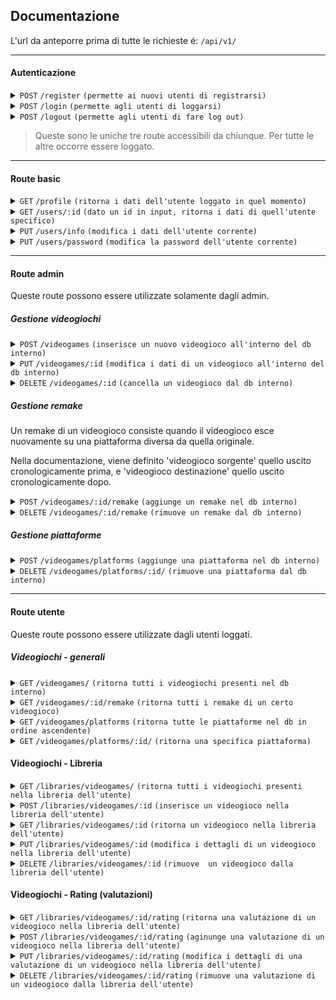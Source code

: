 ## Documentazione

L'url da anteporre prima di tutte le richieste é: `/api/v1/`

----------------------------------
#### Autenticazione
<details>
 <summary><code>POST</code> <code>/register</code> <code>(permette ai nuovi utenti di registrarsi)</code></summary>

##### Parametri (body)

> | nome      | tipo    | obbligatorio             | descrizione           |
> | -----------|---------|--------------------------|-----------------------| 
> | email     | email   | si                       | Email dell'utente     |
> | password  | stringa | si |  Password dell'utente |
> | password_confirm | stringa | si |  Deve essere uguale al campo password |
> | nickname      | stringa | no |  Come l'utente preferisce essere chiamato |
> | propic      | stringa | no |  Il percorso dove l'utente ha uploadato l'immagine |
> | bio      | testo | no |  Breve descrizione dell'utente |

##### Codici di risposta

> | nome      | messaggio           |
> | --------- | ------- |
> | 200       | success             |
> | 400 | password's do not match |
> | 400 | errori specifici sull'input |

</details>

<details>
 <summary><code>POST</code> <code>/login</code> <code>(permette agli utenti di loggarsi)</code></summary>

##### Parametri (body)

> | nome      | tipo    | obbligatorio             | descrizione           |
> |---------|--------------------------|-----------------------| --- |
> | email      | email   | si                       | Email dell'utente     |
> | password      | stringa | si |  Password dell'utente |


##### Codici di risposta

> | nome      | messaggio           |
> | --------- | ------- |
> | 200       | success             |
> | 400       | invalid credentials |
> | 404       | invalid credentials |

</details>

<details>
 <summary><code>POST</code> <code>/logout</code> <code>(permette agli utenti di fare log out)</code></summary>

##### Parametri (body)

> | nome      | tipo    | obbligatorio             | descrizione           |
> |---------|--------------------------|-----------------------| ----------------------------------------------------------|
> | nessuno | - | - | - |


##### Codici di risposta

> | nome      | messaggio           |
> | --------- | ------- |
> | 200       | success             |

</details>

> Queste sono le uniche tre route accessibili da chiunque. Per tutte le altre occorre essere loggato.

------------------------------------------------------------------------------------------
#### Route basic

<details>
 <summary><code>GET</code> <code>/profile</code> <code>(ritorna i dati dell'utente loggato in quel momento)</code></summary>

##### Parametri (body)

> | nome      | tipo    | obbligatorio             | descrizione           |
> | -----------|---------|--------------------------|----------------------- |
> | nessuno | - | - | - |

##### Codici di risposta

> | nome      | messaggio                                                                                           |
> |-----------------------------------------------------------------------------------------------------| ------- |
> | 200       | json contenente i seguenti campi: id, email, nickname, propic, bio, ruoli che ha quel particolare utente |

</details>

<details>
 <summary><code>GET</code> <code>/users/:id</code> <code>(dato un id in input, ritorna i dati di quell'utente specifico)</code></summary>
    Il funzionamento é identico a `/profile`
</details>

<details>
 <summary><code>PUT</code> <code>/users/info</code> <code>(modifica i dati dell'utente corrente)</code></summary>

##### Parametri (body)

> | nome      | tipo    | obbligatorio             | descrizione           |
> | -----------|---------|--------------------------|-----------------------|
> | email | email | no | nuova email |
> | nickname | stringa | no | nuovo nickname |
> | propic | stringa | no | nuova immagine del profilo |
> | bio | stringa | no | nuova bio |



##### Codici di risposta

> | nome      | messaggio                                                                                                           |
> |---------------------------------------------------------------------------------------------------------------------| ------- |
> | 200       | json contenente i seguenti campi aggiornati: id, email, nickname, propic, bio, ruoli che ha quel particolare utente |

</details>

<details>
 <summary><code>PUT</code> <code>/users/password</code> <code>(modifica la password dell'utente corrente)</code></summary>

##### Parametri (body)

> | nome      | tipo    | obbligatorio             | descrizione           |
> | -----------|---------|--------------------------|-----------------------| 
> | password | stringa | si | nuova password |
> | password_confirm | stringa | si | deve essere uguale al campo 'password' |

##### Codici di risposta

> | nome | messaggio                                                                                                   |
> |------|------------------------------------------------------------------------------------------------------------- |
> | 200  | json contenente i dati dell'utente corrente: id, email, nickname, propic, bio, ruoli che ha quell'utente |
> | 400  | password's do not match |

</details>

------------------------------------------------------------------------------------------
#### Route admin
Queste route possono essere utilizzate solamente dagli admin.

##### Gestione videogiochi

<details>
<summary><code>POST</code> <code>/videogames</code> <code>(inserisce un nuovo videogioco all'interno del db interno)</code></summary>

##### Parametri (body)

> | nome             | tipo              | obbligatorio             | descrizione           |
> |-------------------| ------------------| -----------|---------| 
> | name             | stringa           | si | nome del videogioco |
> | description                | stringa           | si | descrizione |
> | year             | intero            | si | anno di uscita del videogioco |
> | image | stringa           | no | path immagine della cover del videogioco |

##### Codici di risposta

> | nome | messaggio                                                                                                   |
> |------|------------------------------------------------------------------------------------------------------------- |
> | 400 | error while saving, make sure you didn't already saved this game and try again |
> | 201 | json contenente i dati del nuovo videogioco appena creato: id, name, description, year, image |
</details>

<details>
<summary><code>PUT</code> <code>/videogames/:id</code> <code>(modifica i dati di un videogioco all'interno del db interno)</code></summary>

##### Parametri (URL)
> | nome             | tipo              | obbligatorio             | descrizione           |
> | -- | -- | -- | -- |
> | id | intero | si | identificativo del videogioco che si vuole andare a modificare |

##### Parametri (body)

> | nome             | tipo              | obbligatorio             | descrizione           |
> |-------------------| ------------------| -----------|---------| 
> | name             | stringa           | no | nuovo nome del videogioco |
> | description                | stringa           | no | nuova descrizione |
> | year             | intero            | no | nuovo anno di uscita del videogioco |
> | image | stringa           | no | nuovo path immagine della cover del videogioco |

##### Codici di risposta

> | nome | messaggio                                                                                                   |
> |------|------------------------------------------------------------------------------------------------------------- |
> | 200 | json contenente i dati del nuovo videogioco aggiornati: id, name, description, year, image |
> | 400 | error while saving, make sure you didn't already saved this game and try again |
</details>

<details>
<summary><code>DELETE</code> <code>/videogames/:id</code> <code>(cancella un videogioco dal db interno)</code></summary>

##### Parametri (URL)
> | nome             | tipo              | obbligatorio             | descrizione           |
> | -- | -- | -- | -- |
> | id | intero | si | identificativo del videogioco che si vuole andare a eliminare |

##### Parametri (body)

> | nome             | tipo              | obbligatorio             | descrizione           |
> |-------------------| ------------------| -----------|---------| 
> | nessuno | - | - | - |

##### Codici di risposta
> | nome | messaggio                                                                                                   |
> |------|------------------------------------------------------------------------------------------------------------- |
> | 204 | null |
</details>


##### Gestione remake

Un remake di un videogioco consiste quando il videogioco esce nuovamente su una piattaforma diversa da quella originale.

Nella documentazione, viene definito 'videogioco sorgente' quello uscito cronologicamente prima, e 'videogioco destinazione' quello uscito cronologicamente dopo.

<details>
<summary><code>POST</code> <code>/videogames/:id/remake</code> <code>(aggiunge un remake nel db interno)</code></summary>

##### Parametri (URL)
> | nome             | tipo              | obbligatorio             | descrizione           |
> | -- | -- | -- | -- |
> | id | intero | si | identificativo del videogioco sorgente  |

##### Parametri (body)

> | nome             | tipo              | obbligatorio             | descrizione           |
> |-------------------| ------------------| -----------|---------| 
> | remake | intero | si | identificativo del videogioco destinazione  |

##### Codici di risposta
> | nome | messaggio                                                                                                   |
> |------|------------------------------------------------------------------------------------------------------------- |
> | 201 | null |
> | 404 | original videogame doesn't exist | 
> | 404 | videogame remake doesn't exist | 
</details>

<details>
<summary><code>DELETE</code> <code>/videogames/:id/remake</code> <code>(rimuove un remake dal db interno)</code></summary>

##### Parametri (URL)
> | nome             | tipo              | obbligatorio             | descrizione           |
> | -- | -- | -- | -- |
> | id | intero | si | identificativo del videogioco sorgente  |

##### Parametri (body)

> | nome             | tipo              | obbligatorio             | descrizione           |
> |-------------------| ------------------| -----------|---------| 
> | remake | intero | si | identificativo del videogioco destinazione  |

##### Codici di risposta
> | nome | messaggio                                                                                                   |
> |------|------------------------------------------------------------------------------------------------------------- |
> | 201 | null |
> | 404 | original videogame doesn't exist | 
> | 404 | videogame remake doesn't exist | 
</details>


##### Gestione piattaforme

<details>
<summary><code>POST</code> <code>/videogames/platforms</code> <code>(aggiunge una piattaforma nel db interno)</code></summary>

##### Parametri (URL)
> | nome             | tipo              | obbligatorio             | descrizione           |
> | -- | -- | -- | -- |
> | nessuno | - | - | - |

##### Parametri (body)

> | nome             | tipo              | obbligatorio             | descrizione           |
> |-------------------| ------------------| -----------|---------| 
> | nome             | tipo              | obbligatorio             | descrizione           |
> | name | stringa | si | nome della piattaforma da aggiungere  |
> | codename | stringa | si | nome corto significativo della piattaforma


##### Codici di risposta
> | nome | messaggio                                                                                                   |
> |------|------------------------------------------------------------------------------------------------------------- |
> | 201 | json contenente name e codename di cio che é appena stato inserito |
</details>

<details>
<summary><code>DELETE</code> <code>/videogames/platforms/:id/</code> <code>(rimuove una piattaforma dal db interno)</code></summary>

##### Parametri (URL)
> | nome             | tipo              | obbligatorio             | descrizione           |
> | -- | -- | -- | -- |
> | id | intero | si | identificativo della piattaforma  |

##### Parametri (body)

> | nome             | tipo              | obbligatorio             | descrizione           |
> |-------------------| ------------------| -----------|---------| 
> | nessuno | - | - | - |

##### Codici di risposta
> | nome | messaggio                                                                                                   |
> |------|------------------------------------------------------------------------------------------------------------- |
> | 204 | null |
</details>

------------------------------------------------------------------------------------------
#### Route utente
Queste route possono essere utilizzate dagli utenti loggati.

##### Videogiochi - generali

<details>
<summary><code>GET</code> <code>/videogames/</code> <code>(ritorna tutti i videogiochi presenti nel db interno)</code></summary>

##### Parametri (URL)
> | nome             | tipo              | obbligatorio             | descrizione           |
> | -- | -- | -- | -- |
> | nessuno | - | - | - |

##### Parametri (body)
> | nome             | tipo              | obbligatorio             | descrizione           |
> | -- | -- | -- | -- |
> | nessuno | - | - | - |

##### Codici di risposta
> | nome | messaggio                                                                                                   |
> |------|------------------------------------------------------------------------------------------------------------- |
> | 200 | json contenente 15 videogiochi. La risposta é paginata ed é possibile andare alla pagina successiva semplicemente aggiungendo /?page=xx a fine url.  |

##### Esempi
- localhost:8800/api/v1/videogames/ -> ritorna i primi 15 videogiochi
- localhost:8800/api/v1/videogames/?page=1000 -> ritorna la millesima pagina contenente 15 videogiochi

</details>

<details>
<summary><code>GET</code> <code>/videogames/:id/remake</code> <code>(ritorna tutti i remake di un certo videogioco)</code></summary>

##### Parametri (URL)
> | nome             | tipo              | obbligatorio             | descrizione           |
> | -- | -- | -- | -- |
> | id | intero | si | identificativo del videogioco del quale vogliamo conoscere i remake  |

##### Parametri (body)
> | nome             | tipo              | obbligatorio             | descrizione           |
> | -- | -- | -- | -- |
> | nessuno | - | - | - |

##### Codici di risposta
> | nome | messaggio                                                                                                   |
> |------|------------------------------------------------------------------------------------------------------------- |
> | 200 | json contenente i dati dei videogiochi-remake del videogioco sorgente.  |
</details>

<details>
<summary><code>GET</code> <code>/videogames/platforms</code> <code>(ritorna tutte le piattaforme nel db in ordine ascendente)</code></summary>

##### Parametri (URL)
> | nome             | tipo              | obbligatorio             | descrizione           |
> | -- | -- | -- | -- |
> | nessuno | - | - | - |

##### Parametri (body)
> | nome             | tipo              | obbligatorio             | descrizione           |
> | -- | -- | -- | -- |
> | nessuno | - | - | - |

##### Codici di risposta
> | nome | messaggio                                                                                                   |
> |------|------------------------------------------------------------------------------------------------------------- |
> | 200 | json contenente 15 piattaforme. La risposta é paginata ed é possibile andare alla pagina successiva semplicemente aggiungendo /?page=xx a fine url.  |

##### Esempi
- localhost:8800/api/v1/videogames/platforms/ -> ritorna le prime 15 piattaforme
- localhost:8800/api/v1/videogames/platforms/?page=1000 -> ritorna la millesima pagina contenente 15 piattaforme
</details>

<details>
<summary><code>GET</code> <code>/videogames/platforms/:id/</code> <code>(ritorna una specifica piattaforma)</code></summary>

##### Parametri (URL)
> | nome             | tipo              | obbligatorio             | descrizione           |
> | -- | -- | -- | -- |
> | id | intero | si | identificativo della piattaforma  |

##### Parametri (body)
> | nome             | tipo              | obbligatorio             | descrizione           |
> | -- | -- | -- | -- |
> | nessuno | - | - | - |

##### Codici di risposta
> | nome | messaggio                                                                                                   |
> |------|------------------------------------------------------------------------------------------------------------- |
> | 200 | json contenente i dati di una piattaforma: name e codename.  |
</details>

#### Videogiochi - Libreria

<details>
<summary><code>GET</code> <code>/libraries/videogames/</code> <code>(ritorna tutti i videogiochi presenti nella libreria dell'utente)</code></summary>

##### Parametri (URL)
> | nome             | tipo              | obbligatorio             | descrizione           |
> | -- | -- | -- | -- |
> | nessuno | - | - | - |

##### Parametri (body)
> | nome             | tipo              | obbligatorio             | descrizione           |
> | -- | -- | -- | -- |
> | nessuno | - | - | - |

##### Codici di risposta
> | nome | messaggio                                                                                                   |
> |------|------------------------------------------------------------------------------------------------------------- |
> | 200 | json contenente 15 videogiochi. La risposta é paginata ed é possibile andare alla pagina successiva semplicemente aggiungendo /?page=xx a fine url.  |

##### Esempi
- localhost:8800/api/v1/libraries/videogames/ -> ritorna i primi 15 videogiochi
- localhost:8800/api/v1/libraries/videogames/?page=1000 -> ritorna la millesima pagina contenente 15 videogiochi

</details>

<details>
<summary><code>POST</code> <code>/libraries/videogames/:id</code> <code>(inserisce un videogioco nella libreria dell'utente)</code></summary>

##### Parametri (URL)
> | nome             | tipo              | obbligatorio             | descrizione           |
> | -- | -- | -- | -- |
> | id | intero | si | identificativo del videogioco che si vuole aggiungere dell'utente  |

##### Parametri (body)
> | nome             | tipo              | obbligatorio             | descrizione           |
> | -- | -- | -- | -- |
> | finished | data | no | indica se l'utente ha completato quel gioco o no |
> | hours | intero | no | quante ore ha giocato l'utente |
> | bought | booleano | no | se l'utente ha comprato quel gioco oppure no (default: false) |
> | status | Stato | no | puó assumere i seguenti valori: {Da giocare, Finito, Completato, Abbandonato} (default: 'Da giocare') |
> | platform | intero | si | id della piattaforma sul quale ci ha giocato |

##### Codici di risposta
> | nome | messaggio                                                                                                   |
> |------|------------------------------------------------------------------------------------------------------------- |
> | 201 | json contenente i dati del nuovo videogioco appena creato: created_at (data creazione), updated_at (ultimo aggiornamento), finished, hours, bought, status, videogame, platform |
> | 400 | error while saving, make sure you didn't already saved this game and try again |
> | 400 | dettagli sul cosa c'é di sbagliato (es. campi malformati) |


</details>

<details>
<summary><code>GET</code> <code>/libraries/videogames/:id</code> <code>(ritorna un videogioco nella libreria dell'utente)</code></summary>

##### Parametri (URL)
> | nome             | tipo              | obbligatorio             | descrizione           |
> | -- | -- | -- | -- |
> | id | intero | si | identificativo del videogioco della libreria dell'utente  |

##### Parametri (body)
> | nome             | tipo              | obbligatorio             | descrizione           |
> | -- | -- | -- | -- |
> | nessuno | - | - | - |

##### Codici di risposta
> | nome | messaggio                                                                                                   |
> |------|------------------------------------------------------------------------------------------------------------- |
> | 200 | json contenente i dati del nuovo videogioco appena creato: created_at (data creazione), updated_at (ultimo aggiornamento), finished, hours, bought, status, videogame, platform |

</details>

<details>
<summary><code>PUT</code> <code>/libraries/videogames/:id</code> <code>(modifica i dettagli di un videogioco nella libreria dell'utente)</code></summary>

##### Parametri (URL)
> | nome             | tipo              | obbligatorio             | descrizione           |
> | -- | -- | -- | -- |
> | id | intero | si | identificativo del videogioco della libreria dell'utente  |

##### Parametri (body)
> | nome             | tipo              | obbligatorio             | descrizione           |
> | -- | -- | -- | -- |
> | finished | data | no | indica se l'utente ha completato quel gioco o no |
> | hours | intero | no | quante ore ha giocato l'utente |
> | bought | booleano | no | se l'utente ha comprato quel gioco oppure no (default: false) |
> | status | Stato | no | puó assumere i seguenti valori: {Da giocare, Finito, Completato, Abbandonato} (default: 'Da giocare') |
> | platform | intero | si | id della piattaforma sul quale ci ha giocato |

##### Codici di risposta
> | nome | messaggio                                                                                                   |
> |------|------------------------------------------------------------------------------------------------------------- |
> | 200| json contenente i dati del nuovo videogioco appena creato: created_at (data creazione), updated_at (ultimo aggiornamento), finished, hours, bought, status, videogame, platform |
> | 404 | game not found |
> | 400 | dettagli sul cosa c'é di sbagliato (es. campi malformati) |

</details>

<details>
<summary><code>DELETE</code> <code>/libraries/videogames/:id</code> <code>(rimuove  un videogioco dalla libreria dell'utente)</code></summary>

##### Parametri (URL)
> | nome             | tipo              | obbligatorio             | descrizione           |
> | -- | -- | -- | -- |
> | id | intero | si | identificativo del videogioco della libreria dell'utente  |

##### Parametri (body)
> | nome             | tipo              | obbligatorio             | descrizione           |
> | -- | -- | -- | -- |
> | nessuno | - | - | - |


##### Codici di risposta
> | nome | messaggio                                                                                                   |
> |------|------------------------------------------------------------------------------------------------------------- |
> | 204 | null |
> | 404 | game not found |

</details>

#### Videogiochi - Rating (valutazioni)

<details>
<summary><code>GET</code> <code>/libraries/videogames/:id/rating</code> <code>(ritorna una valutazione di un videogioco nella libreria dell'utente)</code></summary>

##### Parametri (URL)
> | nome             | tipo              | obbligatorio             | descrizione           |
> | -- | -- | -- | -- |
> | id | intero | si | identificativo del videogioco della libreria dell'utente  |

##### Parametri (body)
> | nome             | tipo              | obbligatorio             | descrizione           |
> | -- | -- | -- | -- |
> | nessuno | - | - | - |

##### Codici di risposta
> | nome | messaggio                                                                                                   |
> |------|------------------------------------------------------------------------------------------------------------- |
> | 200 | json contenente i dati della valutazione: id, comment (commento libero), ranking (numero da 1 a 10), is_public_comment e is_public_ranking (sviluppi futuri), created_at e updated_at (date contenenti data di creazione e di ultimo aggiornamento) |
> | 404 | rating not found |

</details>

<details>
<summary><code>POST</code> <code>/libraries/videogames/:id/rating</code> <code>(aginunge una valutazione di un videogioco nella libreria dell'utente)</code></summary>

##### Parametri (URL)
> | nome             | tipo              | obbligatorio             | descrizione           |
> | -- | -- | -- | -- |
> | id | intero | si | identificativo del videogioco della libreria dell'utente  |

##### Parametri (body)
> | nome             | tipo              | obbligatorio             | descrizione           |
> | -- | -- | -- | -- |
> | finished | data | no | indica se l'utente ha completato quel gioco o no |
> | hours | intero | no | quante ore ha giocato l'utente |
> | bought | booleano | no | se l'utente ha comprato quel gioco oppure no (default: false) |
> | status | Stato | no | puó assumere i seguenti valori: {Da giocare, Finito, Completato, Abbandonato} (default: 'Da giocare') |
> | platform | intero | si | id della piattaforma sul quale ci ha giocato |

##### Codici di risposta
> | nome | messaggio                                                                                                   |
> |------|------------------------------------------------------------------------------------------------------------- |
> | 201 | json contenente i dati aggiornati della valutazione: comment (commento libero), ranking (numero da 1 a 10), is_public_comment e is_public_ranking (sviluppi futuri), created_at e updated_at (date contenenti data di creazione e di ultimo aggiornamento) |
> | 409 | rating already exists! |
> | 400 | dettagli sul cosa c'é di sbagliato (es. campi malformati) |
> | 500 | internal server error (provocato da un incorretto save nel db) |

</details>


<details>
<summary><code>PUT</code> <code>/libraries/videogames/:id/rating</code> <code>(modifica i dettagli di una valutazione di un videogioco nella libreria dell'utente)</code></summary>

##### Parametri (URL)
> | nome             | tipo              | obbligatorio             | descrizione           |
> | -- | -- | -- | -- |
> | id | intero | si | identificativo del videogioco della libreria dell'utente  |

##### Parametri (body)
> | nome             | tipo              | obbligatorio             | descrizione           |
> | -- | -- | -- | -- |
> | finished | data | no | indica se l'utente ha completato quel gioco o no |
> | hours | intero | no | quante ore ha giocato l'utente |
> | bought | booleano | no | se l'utente ha comprato quel gioco oppure no (default: false) |
> | status | Stato | no | puó assumere i seguenti valori: {Da giocare, Finito, Completato, Abbandonato} (default: 'Da giocare') |
> | platform | intero | si | id della piattaforma sul quale ci ha giocato |

##### Codici di risposta
> | nome | messaggio                                                                                                   |
> |------|------------------------------------------------------------------------------------------------------------- |
> | 201 | json contenente i dati aggiornati della valutazione: comment (commento libero), ranking (numero da 1 a 10), is_public_comment e is_public_ranking (sviluppi futuri), created_at e updated_at (date contenenti data di creazione e di ultimo aggiornamento) |
> | 400 | dettagli sul cosa c'é di sbagliato (es. campi malformati) |

</details>

<details>
<summary><code>DELETE</code> <code>/libraries/videogames/:id/rating</code> <code>(rimuove una valutazione di un videogioco dalla libreria dell'utente)</code></summary>

##### Parametri (URL)
> | nome             | tipo              | obbligatorio             | descrizione           |
> | -- | -- | -- | -- |
> | nessuno | - | - | - |

##### Parametri (body)
> | nome             | tipo              | obbligatorio             | descrizione           |
> | -- | -- | -- | -- |
> | nessuno | - | - | - |


##### Codici di risposta
> | nome | messaggio                                                                                                   |
> |------|------------------------------------------------------------------------------------------------------------- |
> | 204 | null |

</details>